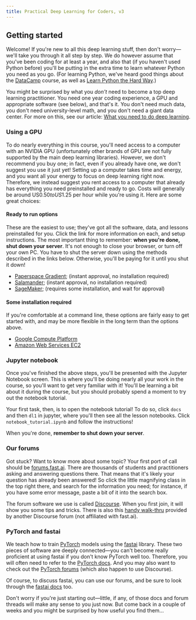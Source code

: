 ```yaml
---
title: Practical Deep Learning for Coders, v3
---
```


## Getting started

Welcome! If you're new to all this deep learning stuff, then don't worry&mdash;we'll take you through it all step by step. We do however assume that you've been coding for at least a year, and also that (if you haven't used Python before) you'll be putting in the extra time to learn whatever Python you need as you go. (For learning Python, we've heard good things about the [DataCamp](https://www.datacamp.com/courses/intro-to-python-for-data-science) course, as well as [Learn Python the Hard Way](https://learnpythonthehardway.org/).)

You might be surprised by what you *don't* need to become a top deep learning practitioner. You need one year coding experience, a GPU and appropriate software (see below), and that's it. You don't need much data, you don't need university-level math, and you don't need a giant data center. For more on this, see our article: [What you need to do deep learning](http://www.fast.ai/2017/11/16/what-you-need/).

### Using a GPU

To do nearly everything in this course, you'll need access to a computer with an NVIDIA GPU (unfortunately other brands of GPU are not fully supported by the main deep learning libraries). However, we don't recommend you buy one; in fact, even if you already have one, we don't suggest you use it just yet! Setting up a computer takes time and energy, and you want all your energy to focus on deep learning right now. Therefore, we instead suggest you rent access to a computer that already has everything you need preinstalled and ready to go. Costs will generally be around US$0.50 to US$1.25 per hour while you're using it. Here are some great choices:

#### Ready to run options

These are the easiest to use; they've got all the software, data, and lessons preinstalled for you. Click the link for more information on each, and setup instructions. The most important thing to remember: **when you're done, shut down your server**. It's not enough to close your browser, or turn off your own PC. You have to shut the server down using the methods described in the links below. Otherwise, you'll be paying for it until you shut it down!

- [Paperspace Gradient](/gradient_tutorial); (instant approval, no installation required)
- [Salamander](/salamander_tutorial); (instant approval, no installation required)
- [SageMaker](/sagemaker_tutorial); (requires some installation, and wait for approval)

#### Some installation required

If you're comfortable at a command line, these options are fairly easy to get started with, and may be more flexible in the long term than the options above.

- [Google Compute Platform](/gcp_tutorial)
- [Amazon Web Services EC2](/dlami_tutorial)

### Jupyter notebook

Once you've finished the above steps, you'll be presented with the Jupyter Notebook screen. This is where you'll be doing nearly all your work in the course, so you'll want to get very familiar with it! You'll be learning a bit about it during the course, but you should probably spend a moment to try out the notebook tutorial.

Your first task, then, is to open the notebook tutorial! To do so, click `docs` and then `dl1` in jupyter, where you'll then see all the lesson notebooks. Click `notebook_tutorial.ipynb` and follow the instructions!

When you're done, **remember to shut down your server**.

### Our forums

Got stuck? Want to know more about some topic? Your first port of call should be [forums.fast.ai](https://forums.fast.ai/). There are thousands of students and practitioners asking and answering questions there. That means that it's likely your question has already been answered! So click the little magnifying class in the top right there, and search for the information you need; for instance, if you have some error message, paste a bit of it into the search box.

The forum software we use is called [Discourse](https://www.discourse.org/about). When you first join, it will show you some tips and tricks. There is also this [handy walk-thru](https://forums.episodeinteractive.com/t/a-quick-how-to-for-discourse/48/1) provided by another Discourse forum (not affiliated with fast.ai).

### PyTorch and fastai

We teach how to train [PyTorch](https://pytorch.org/) models using the [fastai](https://docs.fast.ai) library. These two pieces of software are deeply connected&mdash;you can't become really proficient at using fastai if you don't know PyTorch well too. Therefore, you will often need to refer to the [PyTorch docs](https://pytorch.org/docs/stable/index.html). And you may also want to check out the [PyTorch forums](https://discuss.pytorch.org/) (which also happen to use Discourse).

Of course, to discuss fastai, you can use our forums, and be sure to look through the [fastai docs](https://docs.fast.ai) too.

Don't worry if you're just starting out&mdash;little, if any, of those docs and forum threads will make any sense to you just now. But come back in a couple of weeks and you might be surprised by how useful you find them...
